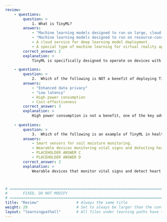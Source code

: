```yaml
---
review:
    - questions:
        question: >
            1. What is TinyML?
        answers:
            - "Machine learning models designed to run on large, cloud-based servers."
            - "Machine learning models designed to run on resource-constrained devices like microcontrollers and edge devices."
            - A cloud service for deep learning model deployment.
            - A special type of machine learning for virtual reality applications
        correct_answer: 2                 
        explanation: >
            TinyML is specifically designed to operate on devices with limited computational resources. 

    - questions:
        question: >
            2.	Which of the following is NOT a benefit of deploying TinyML on Arm devices? 
        answers:
            - "Enhanced data privacy"
            - "Low latency"
            - High power consumption
            - Cost-effectiveness
        correct_answer: 3                  
        explanation: >
            High power consumption is not a benefit, one of the key advantages of TinyML on Arm devices is their ability to perform tasks with very low power usage. 
               
    - questions:
        question: >
            3.	Which of the following is an example of TinyML in healthcare?
        answers:
            - Smart sensors for soil moisture monitoring.
            - Wearable devices monitoring vital signs and detecting heart arrhythmias.
            - PLACEHOLDER ANSWER C
            - PLACEHOLDER ANSWER D
        correct_answer: 2          
        explanation: >
            Wearable devices that monitor vital signs and detect heart arrhythmias show TinyML's ability to perform complex analyses in real-time on resource-constrained device.



# ================================================================================
#       FIXED, DO NOT MODIFY
# ================================================================================
title: "Review"                 # Always the same title
weight: 20                      # Set to always be larger than the content in this path
layout: "learningpathall"       # All files under learning paths have this same wrapper
---
```

